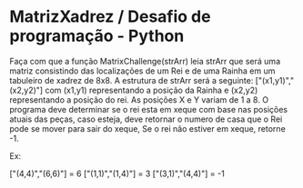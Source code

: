 # MatrizXadrez / Desafio de programação - Python

Faça com que a função MatrixChallenge(strArr) leia strArr que será uma matriz consistindo das localizações  de um Rei e de uma Rainha em um tabuleiro de xadrez de 8x8. A estrutura de strArr será a seguinte: ["(x1,y1)","(x2,y2)"] com (x1,y1) representando a posição da Rainha e (x2,y2) representando a posição do rei. As posições X e Y variam de 1 a 8. O programa deve determinar se o rei esta em xeque com base nas posições atuais das peças, caso esteja, deve retornar o numero de casa que o Rei pode se mover para sair do xeque, Se o rei não estiver em xeque, retorne -1.

Ex:

  ["(4,4)","(6,6)"] = 6
  ["(1,1)","(1,4)"] = 3
  ["(3,1)","(4,4)"] = -1
